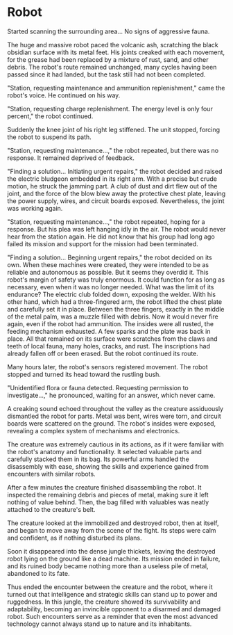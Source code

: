 # Robot

Started scanning the surrounding area... No signs of aggressive fauna.

The huge and massive robot paced the volcanic ash, scratching the black obsidian surface with its metal feet. His joints creaked with each movement, for the grease had been replaced by a mixture of rust, sand, and other debris. The robot's route remained unchanged, many cycles having been passed since it had landed, but the task still had not been completed.

"Station, requesting maintenance and ammunition replenishment," came the robot's voice. He continued on his way.

"Station, requesting charge replenishment. The energy level is only four percent," the robot continued.

Suddenly the knee joint of his right leg stiffened. The unit stopped, forcing the robot to suspend its path.

"Station, requesting maintenance...," the robot repeated, but there was no response. It remained deprived of feedback.

"Finding a solution... Initiating urgent repairs," the robot decided and raised the electric bludgeon embedded in its right arm. With a precise but crude motion, he struck the jamming part. A club of dust and dirt flew out of the joint, and the force of the blow blew away the protective chest plate, leaving the power supply, wires, and circuit boards exposed. Nevertheless, the joint was working again.

"Station, requesting maintenance...," the robot repeated, hoping for a response. But his plea was left hanging idly in the air. The robot would never hear from the station again. He did not know that his group had long ago failed its mission and support for the mission had been terminated.

"Finding a solution... Beginning urgent repairs," the robot decided on its own. When these machines were created, they were intended to be as reliable and autonomous as possible. But it seems they overdid it. This robot's margin of safety was truly enormous. It could function for as long as necessary, even when it was no longer needed. What was the limit of its endurance? The electric club folded down, exposing the welder. With his other hand, which had a three-fingered arm, the robot lifted the chest plate and carefully set it in place. Between the three fingers, exactly in the middle of the metal palm, was a muzzle filled with debris. Now it would never fire again, even if the robot had ammunition. The insides were all rusted, the feeding mechanism exhausted. A few sparks and the plate was back in place. All that remained on its surface were scratches from the claws and teeth of local fauna, many holes, cracks, and rust. The inscriptions had already fallen off or been erased. But the robot continued its route.

Many hours later, the robot's sensors registered movement. The robot stopped and turned its head toward the rustling bush.

"Unidentified flora or fauna detected. Requesting permission to investigate...," he pronounced, waiting for an answer, which never came.

A creaking sound echoed throughout the valley as the creature assiduously dismantled the robot for parts. Metal was bent, wires were torn, and circuit boards were scattered on the ground. The robot's insides were exposed, revealing a complex system of mechanisms and electronics.

The creature was extremely cautious in its actions, as if it were familiar with the robot's anatomy and functionality. It selected valuable parts and carefully stacked them in its bag. Its powerful arms handled the disassembly with ease, showing the skills and experience gained from encounters with similar robots.

After a few minutes the creature finished disassembling the robot. It inspected the remaining debris and pieces of metal, making sure it left nothing of value behind. Then, the bag filled with valuables was neatly attached to the creature's belt.

The creature looked at the immobilized and destroyed robot, then at itself, and began to move away from the scene of the fight. Its steps were calm and confident, as if nothing disturbed its plans.

Soon it disappeared into the dense jungle thickets, leaving the destroyed robot lying on the ground like a dead machine. Its mission ended in failure, and its ruined body became nothing more than a useless pile of metal, abandoned to its fate.

Thus ended the encounter between the creature and the robot, where it turned out that intelligence and strategic skills can stand up to power and ruggedness. In this jungle, the creature showed its survivability and adaptability, becoming an invincible opponent to a disarmed and damaged robot. Such encounters serve as a reminder that even the most advanced technology cannot always stand up to nature and its inhabitants.
